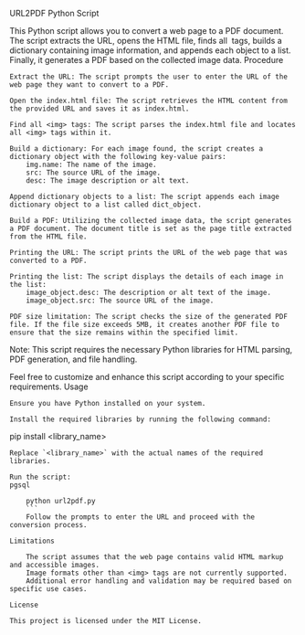 URL2PDF Python Script

This Python script allows you to convert a web page to a PDF document. The script extracts the URL, opens the HTML file, finds all <img> tags, builds a dictionary containing image information, and appends each object to a list. Finally, it generates a PDF based on the collected image data.
Procedure

    Extract the URL: The script prompts the user to enter the URL of the web page they want to convert to a PDF.

    Open the index.html file: The script retrieves the HTML content from the provided URL and saves it as index.html.

    Find all <img> tags: The script parses the index.html file and locates all <img> tags within it.

    Build a dictionary: For each image found, the script creates a dictionary object with the following key-value pairs:
        img.name: The name of the image.
        src: The source URL of the image.
        desc: The image description or alt text.

    Append dictionary objects to a list: The script appends each image dictionary object to a list called dict_object.

    Build a PDF: Utilizing the collected image data, the script generates a PDF document. The document title is set as the page title extracted from the HTML file.

    Printing the URL: The script prints the URL of the web page that was converted to a PDF.

    Printing the list: The script displays the details of each image in the list:
        image_object.desc: The description or alt text of the image.
        image_object.src: The source URL of the image.

    PDF size limitation: The script checks the size of the generated PDF file. If the file size exceeds 5MB, it creates another PDF file to ensure that the size remains within the specified limit.

Note: This script requires the necessary Python libraries for HTML parsing, PDF generation, and file handling.

Feel free to customize and enhance this script according to your specific requirements.
Usage

    Ensure you have Python installed on your system.

    Install the required libraries by running the following command:

pip install <library_name>
```
Replace `<library_name>` with the actual names of the required libraries.

Run the script:
pgsql

    python url2pdf.py
    ```
    Follow the prompts to enter the URL and proceed with the conversion process.

Limitations

    The script assumes that the web page contains valid HTML markup and accessible images.
    Image formats other than <img> tags are not currently supported.
    Additional error handling and validation may be required based on specific use cases.

License

This project is licensed under the MIT License.
